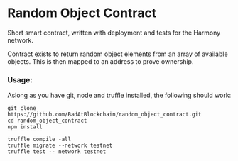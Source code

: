 # Random Object Contract  
  
Short smart contract, written with deployment and tests for the Harmony network.  
  
Contract exists to return random object elements from an array of available objects. This is then mapped to an address to prove ownership.  
  
### Usage:  
  
Aslong as you have git, node and truffle installed, the following should work:  
  
```
git clone https://github.com/BadAtBlockchain/random_object_contract.git
cd random_object_contract
npm install

truffle compile -all
truffle migrate --network testnet
truffle test -- network testnet
```